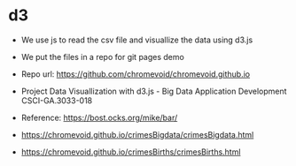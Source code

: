 # d3

- We use js to read the csv file and visuallize the data using d3.js
- We put the files in a repo for git pages demo

- Repo url: https://github.com/chromevoid/chromevoid.github.io

- Project Data Visuallization with d3.js - Big Data Application Development CSCI-GA.3033-018
- Reference: https://bost.ocks.org/mike/bar/
- https://chromevoid.github.io/crimesBigdata/crimesBigdata.html
- https://chromevoid.github.io/crimesBirths/crimesBirths.html
